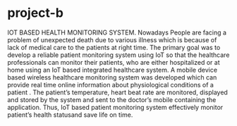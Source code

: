 # project-b

IOT BASED HEALTH MONITORING SYSTEM. 
Nowadays People are facing a problem of unexpected death due to various illness which is because of lack of medical care to the patients at right time. The primary goal was to develop a reliable patient monitoring system using IoT so that the healthcare professionals can monitor their patients, who are either hospitalized or at home using an IoT based integrated healthcare system. A mobile device based wireless healthcare monitoring system was developed which can provide real time online information about physiological conditions of a patient .
The patient’s temperature, heart beat rate are monitored, displayed and stored by the system and sent to the doctor’s mobile containing the application. Thus, IoT based patient monitoring system effectively monitor patient’s health statusand save life on time. 
